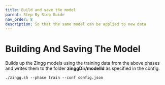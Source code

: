 ```yaml
---
title: Build and save the model
parent: Step By Step Guide
nav_order: 8
description: So that the same model can be applied to new data
---
```


# Building And Saving The Model

Builds up the Zingg models using the training data from the above phases and writes them to the folder **zinggDir/modelId** as specified in the config.

```
./zingg.sh --phase train --conf config.json
```
